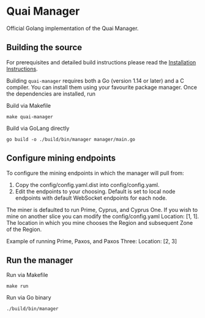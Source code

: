 # Quai Manager

Official Golang implementation of the Quai Manager.

## Building the source

For prerequisites and detailed build instructions please read the [Installation Instructions](https://docs.quai.network/develop/mining).

Building `quai-manager` requires both a Go (version 1.14 or later) and a C compiler. You can install
them using your favourite package manager. Once the dependencies are installed, run

Build via Makefile
```shell
make quai-manager
```

Build via GoLang directly
```shell
go build -o ./build/bin/manager manager/main.go     
```

## Configure mining endpoints
To configure the mining endpoints in which the manager will pull from:
1. Copy the config/config.yaml.dist into config/config.yaml.
2. Edit the endpoints to your choosing. Default is set to local node endpoints with default WebSocket endpoints for each node.

The miner is defaulted to run Prime, Cyprus, and Cyprus One. If you wish to mine on another slice you can modify the config/config.yaml Location: [1, 1]. The location in which you mine chooses the Region and subsequent Zone of the Region.

Example of running Prime, Paxos, and Paxos Three: Location: [2, 3]

## Run the manager

Run via Makefile
```shell
make run
```

Run via Go binary
```shell
./build/bin/manager
```

